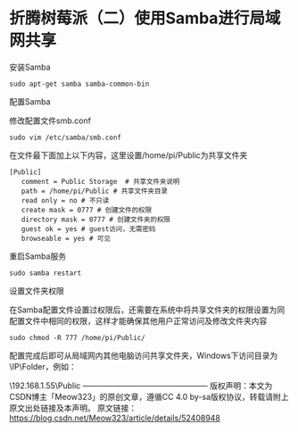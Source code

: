 # 折腾树莓派（二）使用Samba进行局域网共享

安装Samba



    sudo apt-get samba samba-common-bin

配置Samba

修改配置文件smb.conf



    sudo vim /etc/samba/smb.conf

在文件最下面加上以下内容，这里设置/home/pi/Public为共享文件夹



    [Public]
       comment = Public Storage  # 共享文件夹说明
       path = /home/pi/Public # 共享文件夹目录
       read only = no # 不只读
       create mask = 0777 # 创建文件的权限
       directory mask = 0777 # 创建文件夹的权限
       guest ok = yes # guest访问，无需密码
       browseable = yes # 可见

重启Samba服务



    sudo samba restart

设置文件夹权限

在Samba配置文件设置过权限后，还需要在系统中将共享文件夹的权限设置为同配置文件中相同的权限，这样才能确保其他用户正常访问及修改文件夹内容



    sudo chmod -R 777 /home/pi/Public/

配置完成后即可从局域网内其他电脑访问共享文件夹，Windows下访问目录为\\IP\Folder，例如：

\\192.168.1.55\Public
 ———————————————— 
版权声明：本文为CSDN博主「Meow323」的原创文章，遵循CC 4.0 by-sa版权协议，转载请附上原文出处链接及本声明。
原文链接：https://blog.csdn.net/Meow323/article/details/52408948